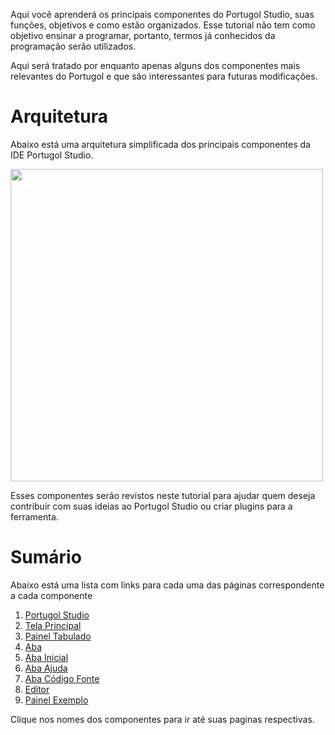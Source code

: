 Aqui você aprenderá os principais componentes do Portugol Studio, suas funções, objetivos e como estão organizados. Esse tutorial não tem como objetivo ensinar a programar, portanto, termos já conhecidos da programação serão utilizados.

Aqui será tratado por enquanto apenas alguns dos componentes mais relevantes do Portugol e que são interessantes para futuras modificações.

# Arquitetura
Abaixo está uma arquitetura simplificada dos principais componentes da IDE Portugol Studio. 

<img src="https://cdn.discordapp.com/attachments/571157550956019741/629772669851533322/PortugolDiagram_1.png" height="500">

Esses componentes serão revistos neste tutorial para ajudar quem deseja contribuir com suas ideias ao Portugol Studio ou criar plugins para a ferramenta.

# Sumário

Abaixo está uma lista com links para cada uma das páginas correspondente a cada componente

1. [Portugol Studio]("#")
2. [Tela Principal]("#")
3. [Painel Tabulado]("#")
4. [Aba]("#")
5. [Aba Inicial]("#")
6. [Aba Ajuda]("#")
7. [Aba Código Fonte]("#")
8. [Editor]("#")
8. [Painel Exemplo]("#")

Clique nos nomes dos componentes para ir até suas paginas respectivas.